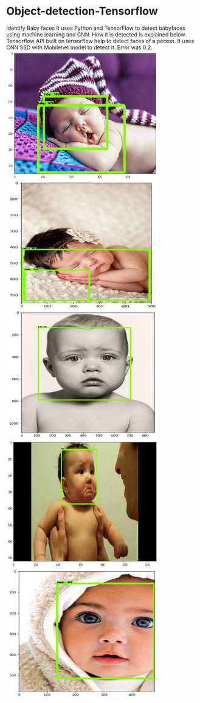 # Object-detection-Tensorflow
Identify Baby faces 
It uses Python and TensorFlow to detect babyfaces using machine learning and CNN.
How it is detected is explained below. Tensorflow API built on tensorflow help to detect faces of a person. It uses CNN SSD with Mobilenet model to detect it. Error was 0.2. 
<img src="https://github.com/abhikghosh12/Object-detection-Tensorflow/blob/master/index.png" width="400"
     height="341" align="middle">
     <img src="https://github.com/abhikghosh12/Object-detection-Tensorflow/blob/master/index2.png" width="400"
     height="341" align="middle">
     <img src="https://github.com/abhikghosh12/Object-detection-Tensorflow/blob/master/index3.png" width="400"
     height="341" align="middle">
     <img src="https://github.com/abhikghosh12/Object-detection-Tensorflow/blob/master/index4.png" width="400"
     height="341" align="middle">
     <img src="https://github.com/abhikghosh12/Object-detection-Tensorflow/blob/master/index5.png" width="400"
     height="341" align="middle">
